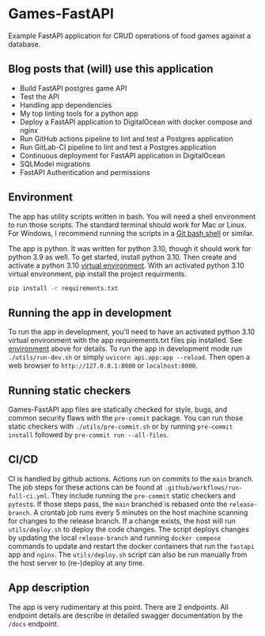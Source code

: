 # Games-FastAPI

Example FastAPI application for CRUD operations of food games against a database.

## Blog posts that (will) use this application

- Build FastAPI postgres game API
- Test the API
- Handling app dependencies
- My top linting tools for a python app
- Deploy a FastAPI application to DigitalOcean with docker compose and nginx
- Run GitHub actions pipeline to lint and test a Postgres application
- Run GitLab-CI pipeline to lint and test a Postgres application
- Continuous deployment for FastAPI application in DigitalOcean
- SQLModel migrations
- FastAPI Authentication and permissions

## Environment

The app has utility scripts written in bash. You will need a shell environment to run those scripts. The standard terminal should work for Mac or Linux. For Windows, I recommend running the scripts in a [Git bash shell](https://www.atlassian.com/git/tutorials/git-bash) or similar.

The app is python. It was written for python 3.10, though it should work for python 3.9 as well. To get started, install python 3.10. Then create and activate a python 3.10 [virtual environment](https://docs.python.org/3/library/venv.html). With an activated python 3.10 virtual environment, pip install the project requirments.

```bash
pip install -r requirements.txt
```

## Running the app in development

To run the app in development, you'll need to have an activated python 3.10 virtual environment with the app requirements.txt files pip installed. See [environment](#environment) above for details. To run the app in development mode run `./utils/run-dev.sh` or simply `uvicorn api.app:app --reload`. Then open a web browser to `http://127.0.0.1:8000` or `localhost:8000`.

## Running static checkers

Games-FastAPI app files are statically checked for style, bugs, and common security flaws with the `pre-commit` package. You can run those static checkers with `./utils/pre-commit.sh` or by running `pre-commit install` followed by `pre-commit run --all-files`.

## CI/CD

CI is handled by github actions. Actions run on commits to the `main` branch. The job steps for these actions can be found at `.github/workflows/run-full-ci.yml`. They include running the `pre-commit` static checkers and `pytest`s. If those steps pass, the `main` branched is rebased onto the `release-branch`. A crontab job runs every 5 minutes on the host machine scanning for changes to the release branch. If a change exists, the host will run `utils/deploy.sh` to deploy the code changes. The script deploys changes by updating the local `release-branch` and running `docker compose` commands to update and restart the docker containers that run the `fastapi` app and `nginx`. The `utils/deploy.sh` script can also be run manually from the host server to (re-)deploy at any time.

## App description

The app is very rudimentary at this point. There are 2 endpoints. All endpoint details are describe in detailed swagger documentation by the `/docs` endpoint.
